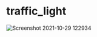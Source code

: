 # traffic_light

![Screenshot 2021-10-29 122934](https://user-images.githubusercontent.com/64492/139375891-91cd1749-7926-4d70-b38b-6115c464235d.png)
